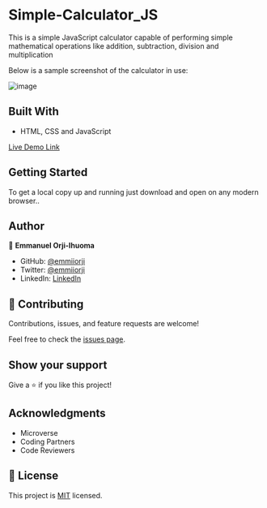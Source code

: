# Simple-Calculator_JS
This is a simple JavaScript calculator capable of performing simple mathematical operations like addition, subtraction, division and multiplication

Below is a sample screenshot of the calculator in use:

![image](https://user-images.githubusercontent.com/20554583/173040713-94b2bbf7-3b79-4243-8b53-ec7caf30e7e5.png)

## Built With

- HTML, CSS and JavaScript

<!-- ## Live Demo (if available) -->

[Live Demo Link](https://emmiiorji.github.io/Simple-Calculator_JS/)


## Getting Started

To get a local copy up and running just download and open on any modern browser..

<!-- ### Prerequisites

### Setup

### Install

### Usage

### Run tests

### Deployment -->



## Author

👤 **Emmanuel Orji-Ihuoma**

- GitHub: [@emmiiorji](https://github.com/emmiiorji)
- Twitter: [@emmiiorji](https://twitter.com/emmiiorji)
- LinkedIn: [LinkedIn](https://linkedin.com/in/emmanuel-orji-2a8317121)



## 🤝 Contributing

Contributions, issues, and feature requests are welcome!

Feel free to check the [issues page](../../issues/).

## Show your support

Give a ⭐️ if you like this project!

## Acknowledgments

- Microverse
- Coding Partners
- Code Reviewers

## 📝 License

This project is [MIT](./MIT.md) licensed.
